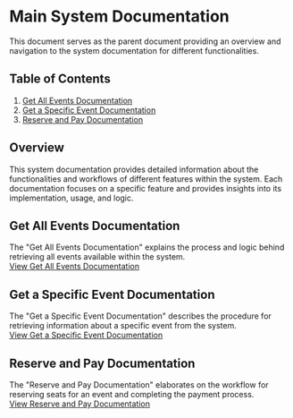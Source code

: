# Main System Documentation

This document serves as the parent document providing an overview and navigation to the system documentation for different functionalities.

## Table of Contents

1. [Get All Events Documentation](SystemDocumentation-getEvents.md)
2. [Get a Specific Event Documentation](SystemDocumentation-getEvent.md)
3. [Reserve and Pay Documentation](SystemDocumentation-pay.md)

## Overview

This system documentation provides detailed information about the functionalities and workflows of different features within the system. Each documentation focuses on a specific feature and provides insights into its implementation, usage, and logic.

## Get All Events Documentation

The "Get All Events Documentation" explains the process and logic behind retrieving all events available within the system.<br>
[View Get All Events Documentation](SystemDocumentation-getEvents.md)

## Get a Specific Event Documentation

The "Get a Specific Event Documentation" describes the procedure for retrieving information about a specific event from the system.<br>
[View Get a Specific Event Documentation](SystemDocumentation-getEvent.md)

## Reserve and Pay Documentation

The "Reserve and Pay Documentation" elaborates on the workflow for reserving seats for an event and completing the payment process.<br>
[View Reserve and Pay Documentation](SystemDocumentation-pay.md)
